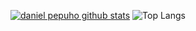 <!--### Hi technology activist 👋


<!--anielcristho/danielcristho** is a ✨ _special_ ✨ repository because its `README.md` (this file) appears on your GitHub profile.-->

[![daniel pepuho github stats](https://github-readme-stats.vercel.app/api?username=danielcristho&count_private=true&theme=tokyonight&showicons=true)](https://github.com/danielcristho/github-readme-stats)
 ![Top Langs](https://github-readme-stats.vercel.app/api/top-langs/?username=danielcristho&hide=php,c,blade&theme=tokyonight)
<!--[![My GitHub Language Stats](https://github-readme-stats.vercel.app/api/top-langs/?username=danielcristho&langs_count=5&theme=tokyonight)]()


<!-- 🌱 I’m currently learning **Scripting Language, Configure Network Devices & Web Development**
<!-- :large_blue_circle: **NetDevOps enthusiast**-->
<!-- 📫 You can reach me on:
                       [:bust_in_silhouette: Linkedin](https://www.linkedin.com/in/daniel-pepuho-bb3783193/)<br>
                                            
  <!--**KEEP FOCUS**:star:                       

 <!--[Visitor Count](https://profile-counter.glitch.me/danielcristho/count.svg)                      

  

